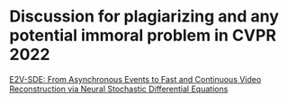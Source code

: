 # Discussion for plagiarizing and any potential immoral problem in CVPR 2022

[E2V-SDE: From Asynchronous Events to Fast and Continuous Video Reconstruction via Neural Stochastic Differential Equations](https://arxiv.org/pdf/2206.07578.pdf)

